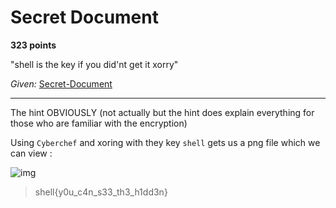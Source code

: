 # Secret Document

**323 points**

"shell is the key if you did'nt get it xorry"

_Given:_ [Secret-Document]()

___

The hint OBVIOUSLY (not actually but the hint does explain everything for those who are familiar with the encryption)

Using `Cyberchef` and xoring with they key `shell` gets us a png file which we can view :

![img]()

>shell{y0u_c4n_s33_th3_h1dd3n}
